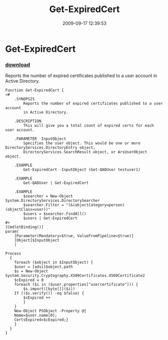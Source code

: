 ﻿---
pid:            1329
poster:         Mike Pfeiffer
title:          Get-ExpiredCert
date:           2009-09-17 12:39:53
format:         posh
parent:         0
parent:         0

---

# Get-ExpiredCert

### [download](1329.ps1)

Reports the number of expired certificates published to a user account in Active Directory.

```posh
Function Get-ExpiredCert {
<#
	.SYNOPSIS
		Reports the number of expired certificates published to a user account
		in Active Directory.

	.DESCRIPTION
		This will give you a total count of expired certs for each user account.

	.PARAMETER  InputObject
		Specifies the user object. This would be one or more DirectoryServices.DirectoryEntry object,
		DirectoryServices.SearchResult object, or ArsUserObject object.

	.EXAMPLE
		Get-ExpiredCert -InputObject (Get-QADUser testuser1)

	.EXAMPLE
		Get-QADUser | Get-ExpiredCert
		
	.EXAMPLE
		$searcher = New-Object System.DirectoryServices.DirectorySearcher
		$searcher.Filter = "(&(objectCategory=person)(objectClass=user))"
		$users = $searcher.FindAll()
		$users | Get-ExpiredCert
#>
[CmdletBinding()]
param(
	[Parameter(Mandatory=$true, ValueFromPipeline=$true)]
	[Object]$InputObject
	)
	
Process
  {
    foreach ($object in $InputObject) {
    $user = [adsi]$object.path
    $s = New-Object System.Security.Cryptography.X509Certificates.X509Certificate2
    $cExpired = 0
    foreach ($i in ($user.properties["usercertificate"])) {
    	$s.import([byte[]]($i))
	If (($s.verify()) -eq $false) {
		$cExpired ++
	    }
	}
	New-Object PSObject -Property @{
	Name=$user.name[0];
	CertsExpired=$cExpired;}
	}
  }
}
```
